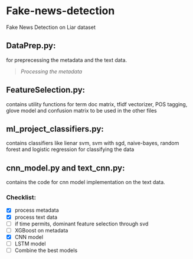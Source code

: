 # Fake-news-detection
Fake News Detection on Liar dataset


## DataPrep.py:
for preprecessing the metadata and the text data. 

>*Processing the metadata*

## FeatureSelection.py:
contains utility functions for term doc matrix, tfidf vectorizer, POS tagging, glove model and confusion matrix to be used in the other files

## ml_project_classifiers.py:
contains classifiers like lienar svm, svm with sgd, naive-bayes, random forest and logistic regression for classifying the data

## cnn_model.py and text_cnn.py:
contains the code for cnn model implementation on the text data.


### Checklist:
- [x] process metadata 
- [x] process text data
- [ ] if time permits, dominant feature selection through svd
- [ ] XGBoost on metadata
- [x] CNN model 
- [ ] LSTM model
- [ ] Combine the best models

